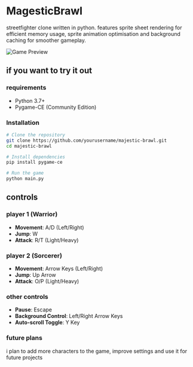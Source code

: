 # MagesticBrawl

streetfighter clone written in python. features sprite sheet rendering for efficient memory usage, sprite animation optimisation and background caching for smoother gameplay.

![Game Preview](assets/demo/ScreenRecording2025-08-20110758-ezgif.com-video-to-gif-converter.gif)

## if you want to try it out 

### requirements
- Python 3.7+
- Pygame-CE (Community Edition)

### Installation
```bash
# Clone the repository
git clone https://github.com/yourusername/majestic-brawl.git
cd majestic-brawl

# Install dependencies
pip install pygame-ce

# Run the game
python main.py
```

## controls

### player 1 (Warrior)
- **Movement**: A/D (Left/Right)
- **Jump**: W
- **Attack**: R/T (Light/Heavy)

### player 2 (Sorcerer)
- **Movement**: Arrow Keys (Left/Right)
- **Jump**: Up Arrow
- **Attack**: O/P (Light/Heavy)

### other controls
- **Pause**: Escape
- **Background Control**: Left/Right Arrow Keys
- **Auto-scroll Toggle**: Y Key

### future plans

i plan to add more characters to the game, improve settings and use it for future projects

